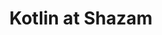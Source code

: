 ---
layout: post
title: "Kotlin at Shazam"
guest:  Luca Naldini
recorded: 2018-05-09
published: 2018-07-29
trackid: 475444788
length: "30:23"
length_rounded: "30 mins"
tags: [Shazam, Microservices, Backend, Luca Naldini]
image: shazam.png
description: "We talk to Luca Naldini from Shazam about their use of Kotlin on the backend, where they have split a large monolith into a bunch of microservices, some of which are now being written in Kotlin."
bio: ""


notes: 
      
---